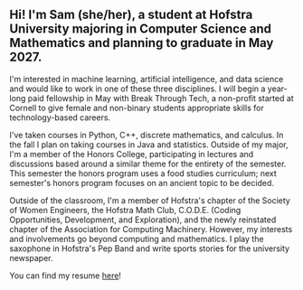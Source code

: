Hi! I'm Sam **(she/her)**, a student at Hofstra University majoring in Computer Science and Mathematics and planning to graduate in May 2027.
-
I'm interested in machine learning, artificial intelligence, and data science and would like to work in one of these three disciplines. I will begin a year-long paid fellowship in May with Break Through Tech, a non-profit started at Cornell to give female and non-binary students appropriate skills for technology-based careers.

I've taken courses in Python, C++, discrete mathematics, and calculus. In the fall I plan on taking courses in Java and statistics. Outside of my major, I'm a member of the Honors College, participating in lectures and discussions based around a similar theme for the entirety of the semester. This semester the honors program uses a food studies curriculum; next semester's honors program focuses on an ancient topic to be decided.

Outside of the classroom, I'm a member of Hofstra's chapter of the Society of Women Engineers, the Hofstra Math Club, C.O.D.E. (Coding Opportunities, Development, and Exploration), and the newly reinstated chapter of the Association for Computing Machinery. However, my interests and involvements go beyond computing and mathematics. I play the saxophone in Hofstra's Pep Band and write sports stories for the university newspaper.

You can find my resume [here](https://drive.google.com/file/d/1w4LXUdqWzudu5qs9GS2PRLr4VfQpOGXZ/view?usp=sharing)!
<!---
samanthanadler/samanthanadler is a ✨ special ✨ repository because its `README.md` (this file) appears on your GitHub profile.
You can click the Preview link to take a look at your changes.
--->
